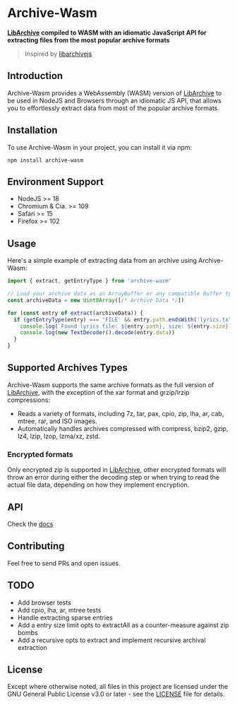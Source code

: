 # Archive-Wasm

**[LibArchive](https://libarchive.org/) compiled to WASM with an idiomatic JavaScript API for extracting files from the most popular archive formats**

> Inspired by [libarchivejs](https://github.com/nika-begiashvili/libarchivejs)

## Introduction

Archive-Wasm provides a WebAssembly (WASM) version of [LibArchive](https://github.com/libarchive/libarchive/tree/v3.7.2) to be used in NodeJS and Browsers through an idiomatic JS API, that allows you to effortlessly extract data from most of the popular archive formats.

## Installation

To use Archive-Wasm in your project, you can install it via npm:

`npm install archive-wasm`

## Environment Support

- NodeJS >= 18
- Chromium & Cia. >= 109
- Safari >= 15
- Firefox >= 102

## Usage

Here's a simple example of extracting data from an archive using Archive-Wasm:

```js
import { extract, getEntryType } from 'archive-wasm'

// Load your archive data as an ArrayBuffer or any compatible Buffer type.
const archiveData = new Uint8Array([/* Archive Data */])

for (const entry of extract(archiveData)) {
  if (getEntryType(entry) === 'FILE' && entry.path.endsWith('lyrics.txt')) {
    console.log(`Found lyrics file: ${entry.path}, size: ${entry.size}`)
    console.log(new TextDecoder().decode(entry.data))
  }
}
```

## Supported Archives Types

Archive-Wasm supports the same archive formats as the full version of [LibArchive](https://libarchive.org/), with the exception of the xar format and grzip/lrzip compressions:

- Reads a variety of formats, including 7z, tar, pax, cpio, zip, lha, ar, cab, mtree, rar, and ISO images.
- Automatically handles archives compressed with compress, bzip2, gzip, lz4, lzip, lzop, lzma/xz, zstd.

### Encrypted formats

Only encrypted zip is supported in [LibArchive](https://github.com/libarchive/libarchive/blob/v3.7.2/tar/bsdtar.1#L745), other encrypted formats will throw an error during either the decoding step or when trying to read the actual file data, depending on how they implement encryption.

## API

Check the [docs](./docs/index.md)

## Contributing

Feel free to send PRs and open issues.

## TODO

- Add browser tests
- Add cpio, lha, ar, mtree tests
- Handle extracting sparse entries
- Add a entry size limit opts to extractAll as a counter-measure against zip bombs
- Add a recursive opts to extract and implement recursive archival extraction

## License

Except where otherwise noted, all files in this project are licensed under the GNU General Public License v3.0 or later - see the [LICENSE](./LICENSE) file for details.
